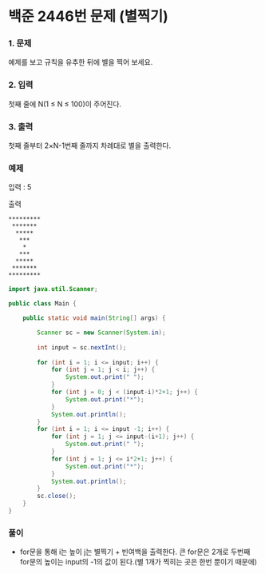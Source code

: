 # 백준 2446번 문제 (별찍기)
### 1. 문제
예제를 보고 규칙을 유추한 뒤에 별을 찍어 보세요.
### 2. 입력
첫째 줄에 N(1 ≤ N ≤ 100)이 주어진다.
### 3. 출력
첫째 줄부터 2×N-1번째 줄까지 차례대로 별을 출력한다.
### 예제
입력 : 5

출력

```
*********
 *******
  *****
   ***
    *
   ***
  *****
 *******
*********
```

```java
import java.util.Scanner;

public class Main {

	public static void main(String[] args) {

		Scanner sc = new Scanner(System.in);
		
		int input = sc.nextInt();
		
		for (int i = 1; i <= input; i++) {
			for (int j = 1; j < i; j++) {
				System.out.print(" ");
			}
			for (int j = 0; j < (input-i)*2+1; j++) {
				System.out.print("*");
			}
			System.out.println();
		}
		for (int i = 1; i <= input -1; i++) {
			for (int j = 1; j <= input-(i+1); j++) {
				System.out.print(" ");
			}
			for (int j = 1; j <= i*2+1; j++) {
				System.out.print("*");
			}
			System.out.println();
		}
		sc.close();
	}
}
```
### 풀이
- for문을 통해 i는 높이 j는 별찍기 + 빈여백을 출력한다. 
큰 for문은 2개로 두번째 for문의 높이는 input의 -1의 값이 된다.(별 1개가 찍히는 곳은 한번 뿐이기 때문에)
